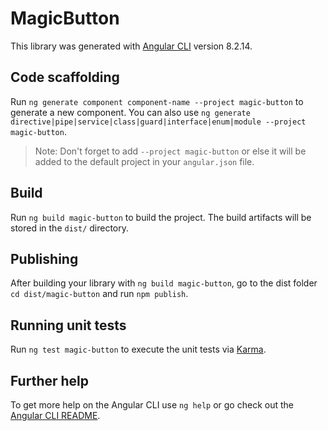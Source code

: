 # MagicButton

This library was generated with [Angular CLI](https://github.com/angular/angular-cli) version 8.2.14.

## Code scaffolding

Run `ng generate component component-name --project magic-button` to generate a new component. You can also use `ng generate directive|pipe|service|class|guard|interface|enum|module --project magic-button`.
> Note: Don't forget to add `--project magic-button` or else it will be added to the default project in your `angular.json` file. 

## Build

Run `ng build magic-button` to build the project. The build artifacts will be stored in the `dist/` directory.

## Publishing

After building your library with `ng build magic-button`, go to the dist folder `cd dist/magic-button` and run `npm publish`.

## Running unit tests

Run `ng test magic-button` to execute the unit tests via [Karma](https://karma-runner.github.io).

## Further help

To get more help on the Angular CLI use `ng help` or go check out the [Angular CLI README](https://github.com/angular/angular-cli/blob/master/README.md).
